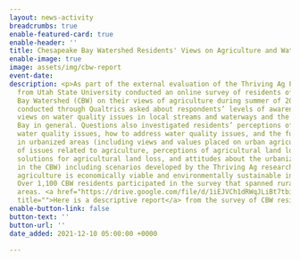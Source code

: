 ```yaml
---
layout: news-activity
breadcrumbs: true
enable-featured-card: true
enable-header: ''
title: Chesapeake Bay Watershed Residents' Views on Agriculture and Water Quality
enable-image: true
image: assets/img/cbw-report
event-date: 
description: <p>As part of the external evaluation of the Thriving Ag Project, researchers
  from Utah State University conducted an online survey of residents of the Chesapeake
  Bay Watershed (CBW) on their views of agriculture during summer of 2021. The survey
  conducted through Qualtrics asked about respondents’ levels of awareness of and
  views on water quality issues in local streams and waterways and the Chesapeake
  Bay in general. Questions also investigated residents’ perceptions of causes of
  water quality issues, how to address water quality issues, and the future of agriculture
  in urbanized areas (including views and values placed on urban agriculture, perceptions
  of issues related to agriculture, perceptions of agricultural land loss, views on
  solutions for agricultural land loss, and attitudes about the urbanization of agriculture
  in the CBW) including scenarios developed by the Thriving Ag research team to ensure
  agriculture is economically viable and environmentally sustainable in the future.
  Over 1,100 CBW residents participated in the survey that spanned rural and urban
  areas. <a href="https://drive.google.com/file/d/1iEJVCh1dRWqJLiBt7tbiQd4HH1z5T7S7/view?usp=sharing"
  title="">Here is a descriptive report</a> from the survey of CBW residents. </p>
enable-button-link: false
button-text: ''
button-url: ''
date_added: 2021-12-10 05:00:00 +0000

---
```

